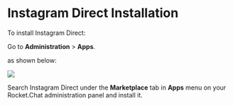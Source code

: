 # Instagram Direct Installation

To install Instagram Direct:

Go to **Administration** > **Apps**.

as shown below:

![](<../../../../.gitbook/assets/2021-11-20\_23-29-48 (1) (1) (1) (1) (11) (28).png>)

Search Instagram Direct under the **Marketplace** tab in **Apps** menu on your Rocket.Chat administration panel and install it.
